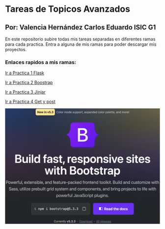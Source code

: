 # Tareas de Topicos Avanzados
## Por: Valencia Hernández Carlos Eduardo ISIC G1

En este repositorio subire todas mis tareas separadas en diferentes ramas para cada practica. Entra a alguna de mis ramas para poder descargar mis proyectos.

### Enlaces rapidos a mis ramas:
[Ir a Practica 1 Flask](https://github.com/choterifa/Tareas-Topicos/tree/Pr%C3%A1ctica-%231-con-Flask)

[Ir a Practica 2 Boostrap](https://github.com/choterifa/Tareas-Topicos/tree/Practica_2_Bootstrap)

[Ir a Practica 3 Jinjar](https://github.com/choterifa/Tareas-Topicos/tree/Practica-3-Jinjar?tab=readme-ov-file)

[Ir a Practica 4 Get y post](https://github.com/choterifa/Tareas-Topicos/tree/Practica-4-Yinja-con-GET-Y-POST)
<br>

![Boostrap](Boostrap.png)
